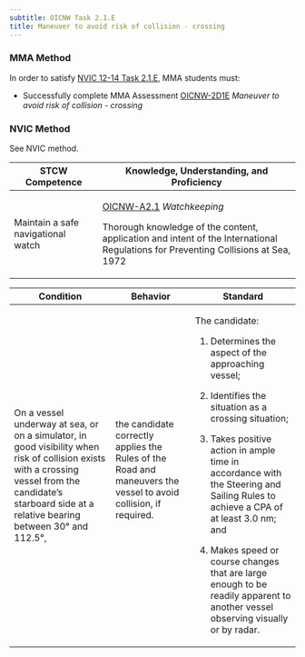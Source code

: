 ```yaml
---
subtitle: OICNW Task 2.1.E 
title: Maneuver to avoid risk of collision - crossing
---
```



### MMA Method

In order to satisfy  [NVIC 12-14  Task  2.1.E]({{site.baseurl}}/assets/images/nvic-12-14.pdf), MMA students must:

* Successfully complete MMA Assessment [OICNW-2D1E]({{site.baseurl}}/assessments/Deck/OICNW-2D1E) *Maneuver to avoid risk of collision - crossing*


### NVIC Method

<a onclick="togglevisibility('nvic_methods')" >See NVIC method.</a>

<div id='nvic_methods' class='hide'>

<table>
<thead>
<tr>
<th class='forty'> STCW Competence </th>
<th class='sixty'> Knowledge, Understanding, and Proficiency </th>
</tr>
</thead>




<tbody>
<tr><td markdown='1'>

Maintain a safe navigational watch

</td><td markdown='1'>

[OICNW-A2.1](../../tables/21.html#OICNW-A2.1) *Watchkeeping*

Thorough knowledge of the content, application and intent of the International Regulations for Preventing Collisions at Sea, 1972

</td></tr>


</tbody>
</table>


<table>
<thead>
<tr><th class='twenty'>  Condition </th><th class='twenty'> Behavior </th><th  class='sixty'>Standard </th></tr>
</thead>
<tbody >



<tr><td markdown='1'>

On a vessel underway at sea, or on a simulator, in good visibility when risk of collision exists with a crossing vessel from the candidate’s starboard side at a relative bearing between 30° and 112.5°,

</td><td markdown='1'>

the candidate correctly applies the Rules of the Road and maneuvers the vessel to avoid collision, if required.

<br>

<div class="tooltip">
<span class="tooltiptext">
</span>
</div>


</td><td markdown='1'>

The candidate:

1. Determines the aspect of the approaching vessel;

2. Identifies the situation as a crossing situation;

3. Takes positive action in ample time in accordance with the Steering and Sailing Rules to achieve a CPA of at least 3.0 nm; and

4. Makes speed or course changes that are large enough to be readily apparent to another vessel observing visually or by radar.

</td></tr>
</tbody>
</table>
</div>
